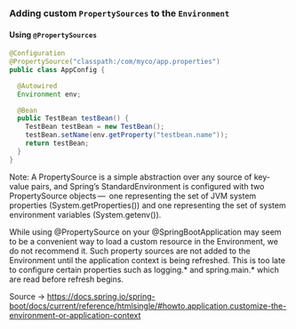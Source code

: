 ### Adding custom `PropertySources` to the `Environment`
#### Using `@PropertySources`

```java
@Configuration
@PropertySource("classpath:/com/myco/app.properties")
public class AppConfig {

  @Autowired
  Environment env;

  @Bean
  public TestBean testBean() {
    TestBean testBean = new TestBean();
    testBean.setName(env.getProperty("testbean.name"));
    return testBean;
  }
}
```

Note:
A PropertySource is a simple abstraction over any source of key-value pairs, 
and Spring’s StandardEnvironment is configured with two PropertySource objects — 
one representing the set of JVM system properties (System.getProperties()) and one representing the set of system environment variables (System.getenv()).

While using @PropertySource on your @SpringBootApplication may seem to be a convenient way to load a custom resource in the Environment, 
we do not recommend it. Such property sources are not added to the Environment until the application context is being refreshed. 
This is too late to configure certain properties such as logging.* and spring.main.* which are read before refresh begins.

Source -> https://docs.spring.io/spring-boot/docs/current/reference/htmlsingle/#howto.application.customize-the-environment-or-application-context 
